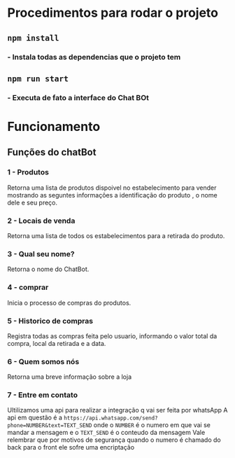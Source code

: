 # Procedimentos para rodar o projeto

## `npm install`
### - Instala todas as dependencias que o projeto tem

## `npm run start`
### - Executa de fato a interface do Chat BOt


# Funcionamento

## Funções do chatBot

### 1 - Produtos
Retorna uma lista de produtos dispoivel no estabelecimento para vender mostrando as seguntes informações a identificação do produto , o nome dele e seu preço.
### 2 - Locais de venda
Retorna uma lista de todos os estabelecimentos para a retirada do produto.
### 3 - Qual seu nome?
Retorna o nome do ChatBot.
### 4 - comprar 
Inicia o processo de compras do produtos.
### 5 - Historico de compras
Registra todas as compras feita pelo usuario, informando o valor total da compra, local da retirada e a data. 
### 6 - Quem somos nós
Retorna uma breve informação sobre a loja
### 7 - Entre em contato
Ultilizamos uma api para realizar a integração q vai ser feita por whatsApp 
A api em questão é a `https://api.whatsapp.com/send?phone=NUMBER&text=TEXT_SEND` onde o `NUMBER` é o numero em que vai se mandar a mensagem e o `TEXT_SEND` é o conteudo da mensagem 
Vale relembrar que por motivos de segurança quando o numero é chamado do back para o front ele sofre uma encriptação
